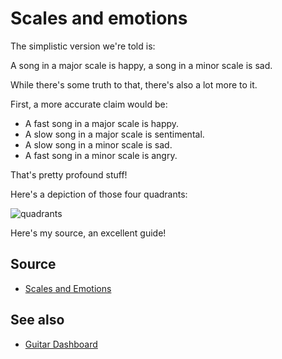 ﻿# Scales and emotions

The simplistic version we're told is:

A song in a major scale is happy, a song in a minor scale is sad.

While there's some truth to that, there's also a lot more to it.

First, a more accurate claim would be:

* A fast song in a major scale is happy.
* A slow song in a major scale is sentimental.
* A slow song in a minor scale is sad.
* A fast song in a minor scale is angry.

That's pretty profound stuff!

Here's a depiction of those four quadrants:

![quadrants](quadrants.png)

Here's my source, an excellent guide!

## Source

* [Scales and Emotions](http://www.ethanhein.com/wp/2010/scales-and-emotions/)

## See also

* [Guitar Dashboard](guitar_dashboard.md)
